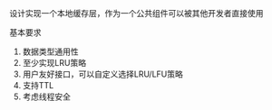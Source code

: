 设计实现一个本地缓存层，作为一个公共组件可以被其他开发者直接使用

基本要求

1. 数据类型通用性
2. 至少实现LRU策略
3. 用户友好接口，可以自定义选择LRU/LFU策略
4. 支持TTL
5. 考虑线程安全